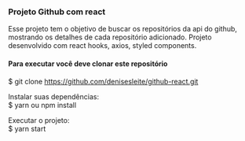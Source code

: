 ### Projeto Github com react
Esse projeto tem o objetivo de buscar os repositórios da api do github, mostrando os detalhes de cada repositório adicionado. Projeto desenvolvido com react hooks, axios, styled components.

#### Para executar você deve clonar este repositório
$ git clone https://github.com/denisesleite/github-react.git

Instalar suas dependências:<br/>
$ yarn ou npm install

Executar o projeto:<br />
$ yarn start
